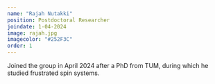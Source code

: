 ```yaml
---
name: "Rajah Nutakki"
position: Postdoctoral Researcher
joindate: 1-04-2024
image: rajah.jpg
imagecolor: "#252F3C"
order: 1
---
```


Joined the group in April 2024 after a PhD from TUM, during which he studied frustrated spin systems.